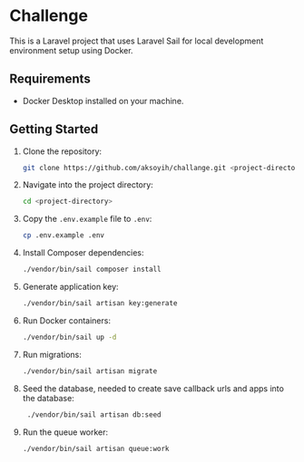 # Challenge

This is a Laravel project that uses Laravel Sail for local development environment setup using Docker.

## Requirements

- Docker Desktop installed on your machine.

## Getting Started

1. Clone the repository:

   ```bash
   git clone https://github.com/aksoyih/challange.git <project-directory>
   ```

2. Navigate into the project directory:

   ```bash
   cd <project-directory>
   ```

3. Copy the `.env.example` file to `.env`:

   ```bash
   cp .env.example .env
   ```

4. Install Composer dependencies:

   ```bash
   ./vendor/bin/sail composer install
   ```

5. Generate application key:

   ```bash
   ./vendor/bin/sail artisan key:generate
   ```

6. Run Docker containers:

   ```bash
   ./vendor/bin/sail up -d
   ```
7. Run migrations:

   ```bash
   ./vendor/bin/sail artisan migrate
   ```
8. Seed the database, needed to create save callback urls and apps into the database:

   ```bash
    ./vendor/bin/sail artisan db:seed
    ```
9. Run the queue worker:

   ```bash
   ./vendor/bin/sail artisan queue:work
   ```

